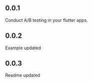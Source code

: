 ## 0.0.1

Conduct A/B testing in your flutter apps.

## 0.0.2
Example updated

## 0.0.3
Readme updated